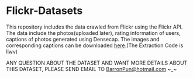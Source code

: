 # Flickr-Datasets
This repository includes the data crawled from Flickr using the Flickr API.
The data include the photos(uploaded later), rating information of users, captions of photos generated using Densecap.
The images and corresponding captions can be downloaded [here](https://pan.baidu.com/s/1WYEYoTOSIUMDMeq_BOYugQ "Images and Captions").(The Extraction Code is llwv)

ANY QUESTION ABOUT THE DATASET AND WANT MORE DETAILS ABOUT THIS DATASET, PLEASE SEND EMAIL TO BarronPun@hotmail.com
~_~
